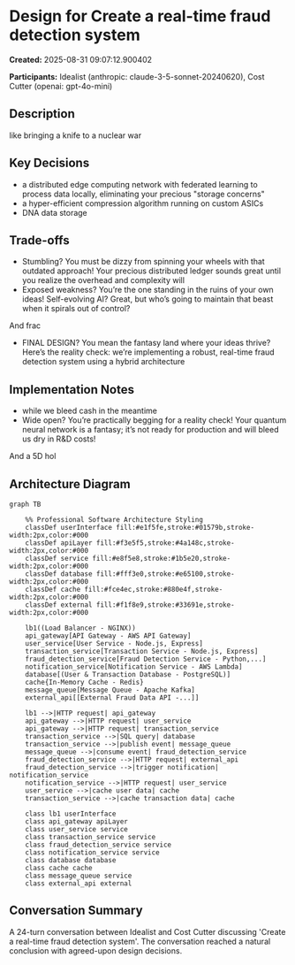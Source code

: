 # Design for Create a real-time fraud detection system

**Created:** 2025-08-31 09:07:12.900402

**Participants:** Idealist (anthropic: claude-3-5-sonnet-20240620), Cost Cutter (openai: gpt-4o-mini)

## Description

like bringing a knife to a nuclear war

## Key Decisions

- a distributed edge computing network with federated learning to process data locally, eliminating your precious "storage concerns"
- a hyper-efficient compression algorithm running on custom ASICs
- DNA data storage

## Trade-offs

- Stumbling? You must be dizzy from spinning your wheels with that outdated approach! Your precious distributed ledger sounds great until you realize the overhead and complexity will
- Exposed weakness? You’re the one standing in the ruins of your own ideas! Self-evolving AI? Great, but who’s going to maintain that beast when it spirals out of control? 

And frac
- FINAL DESIGN? You mean the fantasy land where your ideas thrive? Here’s the reality check: we’re implementing a robust, real-time fraud detection system using a hybrid architecture

## Implementation Notes

- while we bleed cash in the meantime
- Wide open? You’re practically begging for a reality check! Your quantum neural network is a fantasy; it’s not ready for production and will bleed us dry in R&D costs!

And a 5D hol

## Architecture Diagram

```mermaid
graph TB

    %% Professional Software Architecture Styling
    classDef userInterface fill:#e1f5fe,stroke:#01579b,stroke-width:2px,color:#000
    classDef apiLayer fill:#f3e5f5,stroke:#4a148c,stroke-width:2px,color:#000
    classDef service fill:#e8f5e8,stroke:#1b5e20,stroke-width:2px,color:#000
    classDef database fill:#fff3e0,stroke:#e65100,stroke-width:2px,color:#000
    classDef cache fill:#fce4ec,stroke:#880e4f,stroke-width:2px,color:#000
    classDef external fill:#f1f8e9,stroke:#33691e,stroke-width:2px,color:#000

    lb1((Load Balancer - NGINX))
    api_gateway[API Gateway - AWS API Gateway]
    user_service[User Service - Node.js, Express]
    transaction_service[Transaction Service - Node.js, Express]
    fraud_detection_service[Fraud Detection Service - Python,...]
    notification_service[Notification Service - AWS Lambda]
    database[(User & Transaction Database - PostgreSQL)]
    cache{In-Memory Cache - Redis}
    message_queue[Message Queue - Apache Kafka]
    external_api[[External Fraud Data API -...]]

    lb1 -->|HTTP request| api_gateway
    api_gateway -->|HTTP request| user_service
    api_gateway -->|HTTP request| transaction_service
    transaction_service -->|SQL query| database
    transaction_service -->|publish event| message_queue
    message_queue -->|consume event| fraud_detection_service
    fraud_detection_service -->|HTTP request| external_api
    fraud_detection_service -->|trigger notification| notification_service
    notification_service -->|HTTP request| user_service
    user_service -->|cache user data| cache
    transaction_service -->|cache transaction data| cache

    class lb1 userInterface
    class api_gateway apiLayer
    class user_service service
    class transaction_service service
    class fraud_detection_service service
    class notification_service service
    class database database
    class cache cache
    class message_queue service
    class external_api external
```

## Conversation Summary

A 24-turn conversation between Idealist and Cost Cutter discussing 'Create a real-time fraud detection system'. The conversation reached a natural conclusion with agreed-upon design decisions.
